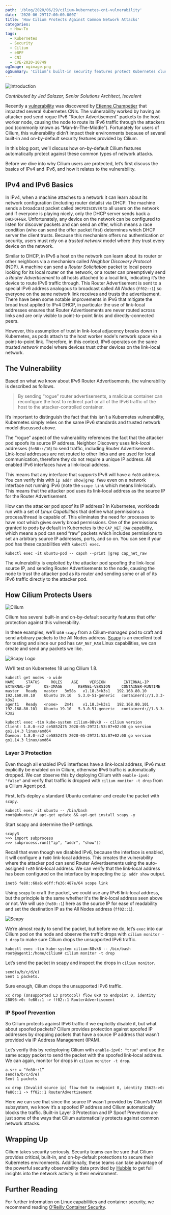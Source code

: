 ```yaml
---
path: '/blog/2020/06/29/cilium-kubernetes-cni-vulnerability'
date: '2020-06-29T17:00:00.000Z'
title: 'How Cilium Protects Against Common Network Attacks'
categories:
  - How-To
tags:
  - Kubernetes
  - Security
  - Cilium
  - eBPF
  - CNI
  - CVE-2020-10749
ogImage: ogimage.png
ogSummary: 'Cilium’s built-in security features protect Kubernetes clusters from IPv6 CNI vulnerabilities and prevent common network attacks like MITM.'
---
```


![Introduction](ogimage.png)

_Contributed by Jed Salazar, Senior Solutions Architect, Isovalent_

Recently a [vulnerability](https://nvd.nist.gov/vuln/detail/CVE-2020-10749) was discovered by [Etienne Champetier](https://github.com/champtar) that impacted several Kubernetes CNIs. The vulnerability worked by having an attacker pod send rogue IPv6 “Router Advertisement” packets to the host worker node, causing the node to route its IPv6 traffic through the attackers pod (commonly known as “Man-In-The-Middle”). Fortunately for users of Cilium, this vulnerability didn’t impact their environments because of several built-in and on-by-default security features provided by Cilium.

In this blog post, we’ll discuss how on-by-default Cilium features automatically protect against these common types of network attacks.

Before we dive into why Cilium users are protected, let’s first discuss the basics of IPv4 and IPv6, and how it relates to the vulnerability.

## IPv4 and IPv6 Basics

In IPv4, when a machine attaches to a network it can learn about its network configuration (including router details) via DHCP. The machine sends a broadcast packet called `DHCPDISCOVER` to all users on the network and if everyone is playing nicely, only the DHCP server sends back a `DHCPOFFER`. Unfortunately, any device on the network can be configured to listen for discover packets and can send an offer, which means a race condition (who can send the offer packet first) determines which DHCP server the client trusts. Because this mechanism offers no authentication or security, users must rely on a _trusted network_ model where they trust every device on the network.

Similar to DHCP, in IPv6 a host on the network can learn about its router or other neighbors via a mechanism called _Neighbor Discovery Protocol_ (NDP). A machine can send a _Router Solicitation_ packet to local peers looking for its local router on the network, or a router can preemptively send a _Router Advertisement_ to all hosts attached to a local link, indicating it’s the device to route IPv6 traffic through. This Router Advertisement is sent to a special IPv6 address analogous to broadcast called _All Nodes_ (`ff02::1`) so everyone on the same network link receives and trusts the advertisement. There have been some notable improvements in IPv6 that mitigate the broad trust applied to IPv4 DHCP, in particular the use of link-local addresses ensures that Router Advertisements are never routed across links and are only visible to point-to-point links and directly-connected peers.

However, this assumption of trust in link-local adjacency breaks down in Kubernetes, as pods attach to the host worker node's network space via a point-to-point link. Therefore, in this context, IPv6 operates on the same _trusted network_ model where devices trust other devices on the link-local network.

## The Vulnerability

Based on what we know about IPv6 Router Advertisements, the vulnerability is described as follows.

> By sending “rogue” router advertisements, a malicious container can reconfigure the host to redirect part or all of the IPv6 traffic of the host to the attacker-controlled container.

It’s important to distinguish the fact that this isn’t a Kubernetes vulnerability, Kubernetes simply relies on the same IPv6 standards and trusted network model discussed above.

The “rogue” aspect of the vulnerability references the fact that the attacker pod spoofs its source IP address. Neighbor Discovery uses _link-local_ addresses (`fe80::/10`) to send traffic, including Router Advertisements. Link-local addresses are not routed to other links and are used for local communication, therefore they do not require a unique IP address. All enabled IPv6 interfaces have a link-local address.

This means that any interface that _supports_ IPv6 will have a `fe80` address. You can verify this with `ip addr show|grep fe80` even on a network interface not running IPv6 (note the `scope link` which means link-local). This means that the attacker pod uses its link-local address as the source IP for the Router Advertisement.

How can the attacker pod spoof its IP address? In Kubernetes, workloads run with a set of _Linux Capabilities_ that define what permissions a process/thread is capable of. This eliminates the need for processes to have root which gives overly broad permissions. One of the permissions granted to pods by default in Kubernetes is the `CAP_NET_RAW` capability, which means a pod can send “raw” packets which includes permissions to set an arbitrary source IP addresses, ports, and so on. You can see if your pod has these capabilities with `kubectl exec`.

```
kubectl exec -it ubuntu-pod -- capsh --print |grep cap_net_raw
```

The vulnerability is exploited by the attacker pod spoofing the link-local source IP, and sending Router Advertisements to the node, causing the node to trust the attacker pod as its router and sending some or all of its IPv6 traffic directly to the attacker pod.

## How Cilium Protects Users

![Cilium](gopher_ra_full.png)

Cilium has several built-in and on-by-default security features that offer protection against this vulnerability.

In these examples, we’ll use `scapy` from a Cilium-managed pod to craft and send arbitrary packets to the All Nodes address. [Scapy](https://scapy.net/) is an excellent tool for testing and since our pod has `CAP_NET_RAW` Linux capabilities, we can create and send any packets we like.

![Scapy Logo](scapylogo.png)

We’ll test on Kubernetes 18 using Cilium 1.8.

```
kubectl get nodes -o wide
NAME     STATUS     ROLES    AGE     VERSION        INTERNAL-IP      EXTERNAL-IP      OS-IMAGE       KERNEL-VERSION     CONTAINER-RUNTIME
master   Ready   master   3m58s   v1.18.3+k3s1   192.168.80.10    192.168.80.10    Ubuntu 19.10   5.3.0-51-generic   containerd://1.3.3-k3s2
agent1   Ready   <none>   2m4s    v1.18.3+k3s1   192.168.80.101   192.168.80.101   Ubuntu 19.10   5.3.0-51-generic   containerd://1.3.3-k3s2

kubectl exec -tin kube-system cilium-88vk8 -- cilium version
Client: 1.8.0-rc2 ce5852475 2020-05-29T21:53:07+02:00 go version go1.14.3 linux/amd64
Daemon: 1.8.0-rc2 ce5852475 2020-05-29T21:53:07+02:00 go version go1.14.3 linux/amd64
```

### Layer 3 Protection

Even though all enabled IPv6 interfaces have a link-local address, IPv6 must explicitly be enabled on in Cilium, otherwise IPv6 traffic is automatically dropped. We can observe this by deploying Cilium with `enable-ipv6: "false"` and verify that traffic is dropped with `cilium monitor -t drop` from a Cilium Agent pod.

First, let’s deploy a standard Ubuntu container and create the packet with `scapy`.

```
kubectl exec -it ubuntu -- /bin/bash
root@ubuntu:/# apt-get update && apt-get install scapy -y
```

Start scapy and determine the IP settings.

```
scapy3
>>> import subprocess
>>> subprocess.run(["ip", "addr", "show"])
```

Recall that even though we disabled IPv6, because the interface is enabled, it will configure a `fe80` link-local address. This creates the vulnerability where the attacker pod can send Router Advertisements using the auto-assigned `fe80` link-local address. We can verify that the link-local address has been configured on the interface by inspecting the `ip addr show` output.

```
inet6 fe80::68a6:e6ff:fe36:487e/64 scope link
```

Using `scapy` to craft the packet, we could use any IPv6 link-local address, but the principle is the same whether it's the link-local address seen above or not. We will use (`fe80::1`) here as the source IP for ease of readability and set the destination IP as the All Nodes address (`ff02::1`).

![Scapy](scapy.png)

We’re almost ready to send the packet, but before we do, let’s `exec` into our Cilium pod on the node and observe the traffic drops with `cilium monitor -t drop` to make sure Cilium drops the unsupported IPv6 traffic.

```
kubectl exec -tin kube-system cilium-88vk8 -- /bin/bash
root@agent1:/home/cilium# cilium monitor -t drop
```

Let’s send the packet in scapy and inspect the drops in `cilium monitor`.

```
send(a/b/c/d/e)
Sent 1 packets.
```

Sure enough, Cilium drops the unsupported IPv6 traffic.

```
xx drop (Unsupported L3 protocol) flow 0x0 to endpoint 0, identity 28896->0: fe80::1 -> ff02::1 RouterAdvertisement
```

### IP Spoof Prevention

So Cilium protects against IPv6 traffic if we explicitly disable it, but what about spoofed packets? Cilium provides protection against spoofed IP addresses by dropping packets that have a source IP address that wasn’t provided via IP Address Management (IPAM).

Let’s verify this by redeploying Cilium with `enable-ipv6: "true"` and use the same scapy packet to send the packet with the spoofed link-local address. We can again, monitor for drops in `cilium monitor -t drop`.

```
a.src = “fe80::1”
send(a/b/c/d/e)
Sent 1 packets
```

```
xx drop (Invalid source ip) flow 0x0 to endpoint 0, identity 15625->0: fe80::1 -> ff02::1 RouterAdvertisement
```

Here we can see that since the source IP wasn’t provided by Cilium’s IPAM subsystem, we know it’s a spoofed IP address and Cilium automatically blocks the traffic. Built-in Layer 3 Protection and IP Spoof Prevention are just some of the ways that Cilium automatically protects against common network attacks.

## Wrapping Up

Cilium takes security seriously. Security teams can be sure that Cilium provides critical, built-in, and on-by-default protections to secure their Kubernetes environments. Additionally, these teams can take advantage of the powerful security observability data provided by [Hubble](https://cilium.io/blog/2019/11/19/announcing-hubble/) to get full insights into the network activity in their environment.

## Further Reading

For further information on Linux capabilities and container security, we recommend reading [O’Reilly Container Security](https://www.oreilly.com/library/view/container-security/9781492056690/).
